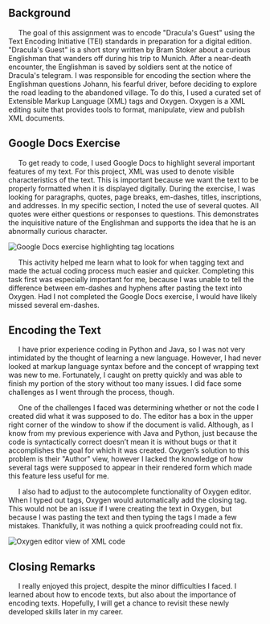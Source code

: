 ## Background
&nbsp;&nbsp;&nbsp;&nbsp; The goal of this assignment was to encode "Dracula's Guest" using the Text Encoding Initiative (TEI) standards in preparation for a digital edition. "Dracula's Guest" is a short story written by Bram Stoker about a curious Englishman that wanders off during his trip to Munich. After a near-death encounter, the Englishman is saved by soldiers sent at the notice of Dracula's telegram. I was responsible for encoding the section where the Englishman questions Johann, his fearful driver, before deciding to explore the road leading to the abandoned village. To do this, I used a curated set of Extensible Markup Language (XML) tags and Oxygen. Oxygen is a XML editing suite that provides tools to format, manipulate, view and publish XML documents.  

## Google Docs Exercise
&nbsp;&nbsp;&nbsp;&nbsp; To get ready to code, I used Google Docs to highlight several important features of my text. For this project, XML was used to denote visible characteristics of the text. This is important because we want the text to be properly formatted when it is displayed digitally. During the exercise, I was looking for paragraphs, quotes, page breaks, em-dashes, titles, inscriptions, and addresses. In my specific section, I noted the use of several quotes. All quotes were either questions or responses to questions. This demonstrates the inquisitive nature of the Englishman and supports the idea that he is an abnormally curious character.

![Google Docs exercise highlighting tag locations](https://toddmahood.com/images/oxygen_reflection/tei-google-docs-exercise.png)

&nbsp;&nbsp;&nbsp;&nbsp; This activity helped me learn what to look for when tagging text and made the actual coding process much easier and quicker. Completing this task first was especially important for me, because I was unable to tell the difference between em-dashes and hyphens after pasting the text into Oxygen. Had I not completed the Google Docs exercise, I would have likely missed several em-dashes.

## Encoding the Text
&nbsp;&nbsp;&nbsp;&nbsp; I have prior experience coding in Python and Java, so I was not very intimidated by the thought of learning a new language. However, I had never looked at markup language syntax before and the concept of wrapping text was new to me. Fortunately, I caught on pretty quickly and was able to finish my portion of the story without too many issues. I did face some challenges as I went through the process, though.

&nbsp;&nbsp;&nbsp;&nbsp; One of the challenges I faced was determining whether or not the code I created did what it was supposed to do. The editor has a box in the upper right corner of the window to show if the document is valid. Although, as I know from my previous experience with Java and Python, just because the code is syntactically correct doesn’t mean it is without bugs or that it accomplishes the goal for which it was created. Oxygen’s solution to this problem is their "Author" view, however I lacked the knowledge of how several tags were supposed to appear in their rendered form which made this feature less useful for me. 

&nbsp;&nbsp;&nbsp;&nbsp; I also had to adjust to the autocomplete functionality of Oxygen editor. When I typed out tags, Oxygen would automatically add the closing tag. This would not be an issue if I were creating the text in Oxygen, but because I was pasting the text and then typing the tags I made a few mistakes. Thankfully, it was nothing a quick proofreading could not fix.

![Oxygen editor view of XML code](https://toddmahood.com/images/oxygen_reflection/tei-oxygen-text-view.png)

## Closing Remarks
&nbsp;&nbsp;&nbsp;&nbsp; I really enjoyed this project, despite the minor difficulties I faced. I learned about how to encode texts, but also about the importance of encoding texts. Hopefully, I will get a chance to revisit these newly developed skills later in my career.

